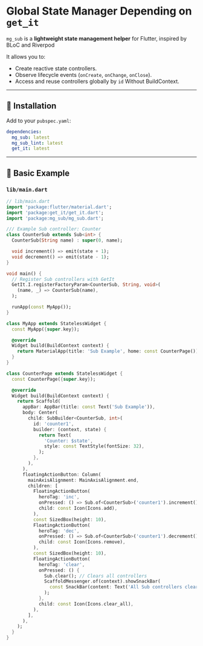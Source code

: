 # Global State Manager Depending on `get_it`

`mg_sub` is a **lightweight state management helper** for Flutter, inspired by BLoC and Riverpod

It allows you to:
* Create reactive state controllers.
* Observe lifecycle events (`onCreate`, `onChange`, `onClose`).
* Access and reuse controllers globally by `id` Without BuildContext.

---

## 🚀 Installation

Add to your `pubspec.yaml`:

```yaml
dependencies:
  mg_sub: latest
  mg_sub_lint: latest
  get_it: latest
```

---

## 🧠 Basic Example

### `lib/main.dart`

```dart
// lib/main.dart
import 'package:flutter/material.dart';
import 'package:get_it/get_it.dart';
import 'package:mg_sub/mg_sub.dart';

/// Example Sub controller: Counter
class CounterSub extends Sub<int> {
  CounterSub(String name) : super(0, name);

  void increment() => emit(state + 1);
  void decrement() => emit(state - 1);
}

void main() {
  // Register Sub controllers with GetIt
  GetIt.I.registerFactoryParam<CounterSub, String, void>(
    (name, _) => CounterSub(name),
  );

  runApp(const MyApp());
}

class MyApp extends StatelessWidget {
  const MyApp({super.key});

  @override
  Widget build(BuildContext context) {
    return MaterialApp(title: 'Sub Example', home: const CounterPage());
  }
}

class CounterPage extends StatelessWidget {
  const CounterPage({super.key});

  @override
  Widget build(BuildContext context) {
    return Scaffold(
      appBar: AppBar(title: const Text('Sub Example')),
      body: Center(
        child: SubBuilder<CounterSub, int>(
          id: 'counter1',
          builder: (context, state) {
            return Text(
              'Counter: $state',
              style: const TextStyle(fontSize: 32),
            );
          },
        ),
      ),
      floatingActionButton: Column(
        mainAxisAlignment: MainAxisAlignment.end,
        children: [
          FloatingActionButton(
            heroTag: 'inc',
            onPressed: () => Sub.of<CounterSub>('counter1').increment(),
            child: const Icon(Icons.add),
          ),
          const SizedBox(height: 10),
          FloatingActionButton(
            heroTag: 'dec',
            onPressed: () => Sub.of<CounterSub>('counter1').decrement(),
            child: const Icon(Icons.remove),
          ),
          const SizedBox(height: 10),
          FloatingActionButton(
            heroTag: 'clear',
            onPressed: () {
              Sub.clear(); // Clears all controllers
              ScaffoldMessenger.of(context).showSnackBar(
                const SnackBar(content: Text('All Sub controllers cleared!')),
              );
            },
            child: const Icon(Icons.clear_all),
          ),
        ],
      ),
    );
  }
}

```
